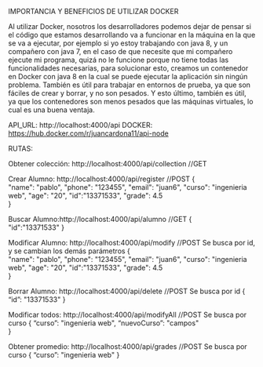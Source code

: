 

IMPORTANCIA Y BENEFICIOS DE UTILIZAR DOCKER

Al utilizar Docker, nosotros los desarrolladores podemos dejar de pensar si el código que estamos desarrollando va 
a funcionar en la máquina en la que se va a ejecutar, por ejemplo si yo estoy trabajando con java 8, 
y un compañero con java 7, en el caso de que necesite que mi compañero ejecute mi programa, 
quizá no le funcione porque no tiene todas las funcionalidades necesarias, para solucionar esto, 
creamos un contenedor en Docker con java 8 en la cual se puede ejecutar la aplicación sin ningún problema.
También es útil para trabajar en entornos de prueba, ya que son fáciles de crear y borrar, y no son pesados. 
Y esto último, también es útil, ya que los contenedores son menos pesados que las máquinas virtuales, 
lo cual es una buena ventaja.


API_URL: http://localhost:4000/api
DOCKER: https://hub.docker.com/r/juancardona11/api-node

RUTAS:

Obtener colección: http://localhost:4000/api/collection  //GET

Crear Alumno: http://localhost:4000/api/register     //POST
{	
        "name": "pablo",
        "phone": "123455",
        "email": "juan6",
        "curso": "ingenieria web",
        "age": "20",
        "id":"13371533",
        "grade": 4.5      
}

Buscar Alumno:http://localhost:4000/api/alumno     //GET
{	
      "id":"13371533"
}

Modificar Alumno: http://localhost:4000/api/modify    //POST
Se busca por id, y se cambian los demás parámetros
{	
        "name": "pablo",
        "phone": "123455",
        "email": "juan6",
        "curso": "ingenieria web",
        "age": "20",
        "id":"13371533",
        "grade": 4.5      
}

Borrar Alumno: http://localhost:4000/api/delete      //POST
Se busca por id
{
        “id”: "13371533"
}

Modificar todos:  http://localhost:4000/api/modifyAll     //POST
Se busca por curso
{
        “curso”: "ingenieria web",
        “nuevoCurso”: "campos"	
}

Obtener promedio: http://localhost:4000/api/grades    //POST
Se busca por curso
{
        “curso”: "ingenieria web"
}

